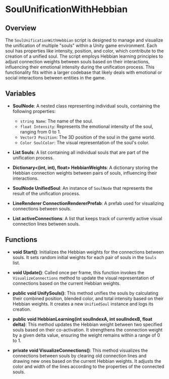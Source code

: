 # SoulUnificationWithHebbian

## Overview
The `SoulUnificationWithHebbian` script is designed to manage and visualize the unification of multiple "souls" within a Unity game environment. Each soul has properties like intensity, position, and color, which contribute to the creation of a unified soul. The script employs Hebbian learning principles to adjust connection weights between souls based on their interactions, influencing their emotional intensity during the unification process. This functionality fits within a larger codebase that likely deals with emotional or social interactions between entities in the game.

## Variables

- **SoulNode**: A nested class representing individual souls, containing the following properties:
  - `string Name`: The name of the soul.
  - `float Intensity`: Represents the emotional intensity of the soul, ranging from 0 to 1.
  - `Vector3 Position`: The 3D position of the soul in the game world.
  - `Color SoulColor`: The visual representation of the soul's color.

- **List<SoulNode> Souls**: A list containing all individual souls that are part of the unification process.

- **Dictionary<(int, int), float> HebbianWeights**: A dictionary storing the Hebbian connection weights between pairs of souls, influencing their interactions.

- **SoulNode UnifiedSoul**: An instance of `SoulNode` that represents the result of the unification process.

- **LineRenderer ConnectionRendererPrefab**: A prefab used for visualizing connections between souls.

- **List<LineRenderer> activeConnections**: A list that keeps track of currently active visual connection lines between souls.

## Functions

- **void Start()**: Initializes the Hebbian weights for the connections between souls. It sets random initial weights for each pair of souls in the `Souls` list.

- **void Update()**: Called once per frame, this function invokes the `VisualizeConnections` method to update the visual representation of connections based on the current Hebbian weights.

- **public void UnifySouls()**: This method unifies the souls by calculating their combined position, blended color, and total intensity based on their Hebbian weights. It creates a new `UnifiedSoul` instance and logs its creation.

- **public void HebbianLearning(int soulIndexA, int soulIndexB, float delta)**: This method updates the Hebbian weight between two specified souls based on their co-activation. It strengthens the connection weight by a given delta value, ensuring the weight remains within a range of 0 to 1.

- **private void VisualizeConnections()**: This method visualizes the connections between souls by clearing old connection lines and drawing new ones based on the current Hebbian weights. It adjusts the color and width of the lines according to the properties of the connected souls.